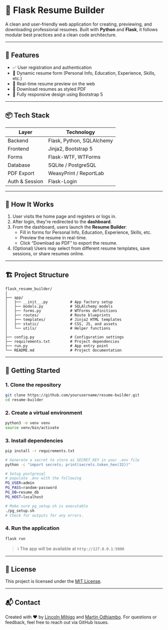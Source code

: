 # 🧾 Flask Resume Builder

A clean and user-friendly web application for creating, previewing, and downloading professional resumes. Built with **Python** and **Flask**, it follows modular best practices and a clean code architecture.

---

## 🚀 Features

- ✅ User registration and authentication  
- 🧾 Dynamic resume form (Personal Info, Education, Experience, Skills, etc.)  
- 👀 Real-time resume preview on the web  
- 📄 Download resumes as styled PDF  
- 📱 Fully responsive design using Bootstrap 5  

---

## 📦 Tech Stack

| Layer         | Technology              |
|---------------|--------------------------|
| Backend       | Flask, Python, SQLAlchemy |
| Frontend      | Jinja2, Bootstrap 5       |
| Forms         | Flask-WTF, WTForms        |
| Database      | SQLite / PostgreSQL       |
| PDF Export    | WeasyPrint / ReportLab    |
| Auth & Session| Flask-Login               |

---

## 🧭 How It Works

1. User visits the home page and registers or logs in.  
2. After login, they're redirected to the **dashboard**.  
3. From the dashboard, users launch the **Resume Builder**:
   - Fill in forms for Personal Info, Education, Experience, Skills, etc.
   - Preview the resume in real-time.
   - Click “Download as PDF” to export the resume.
4. (Optional) Users may select from different resume templates, save sessions, or share resumes online.

---

## 🏗️ Project Structure

```
flask_resume_builder/
│
├── app/
│   ├── __init__.py          # App factory setup
│   ├── models.py            # SQLAlchemy models
│   ├── forms.py             # WTForms definitions
│   ├── routes/              # Route blueprints
│   ├── templates/           # Jinja2 HTML templates
│   ├── static/              # CSS, JS, and assets
│   └── utils/               # Helper functions
│
├── config.py                # Configuration settings
├── requirements.txt         # Project dependencies
├── run.py                   # App entry point
└── README.md                # Project documentation
```

---

## 🧪 Getting Started

### 1. Clone the repository

```bash
git clone https://github.com/yourusername/resume-builder.git
cd resume-builder
```

### 2. Create a virtual environment

```bash
python3 -m venv venv
source venv/bin/activate
```

### 3. Install dependencies

```bash
pip install -r requirements.txt

# Generate a secret to store as SECRET_KEY in your .env file
python -c "import secrets; print(secrets.token_hex(32))"

# Setup postgresql
# populate .env with the following
PG_USER=admin
PG_PASS=random-password
PG_DB=resume_db
PG_HOST=localhost

# Make sure pg_setup.sh is executable
./pg_setup.sh
# Check for outputs for any errors.
```

### 4. Run the application

```bash
flask run
```

> ℹ️ The app will be available at `http://127.0.0.1:5000`

---

## 📄 License

This project is licensed under the [MIT License](LICENSE).

---

## 📬 Contact

Created with ❤️ by [Lincoln Mihigo](https://github.com/LinMihigo) and [Martin Odhiambo](https://github.com/Jmodhiambo).
For questions or feedback, feel free to reach out via GitHub Issues.
